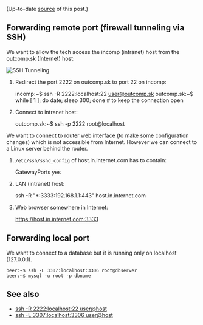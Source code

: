 (Up-to-date [source](https://github.com/jreisinger/blog/blob/master/posts/ssh-tunnel.md) of this post.)

## Forwarding remote port (firewall tunneling via SSH)

We want to allow the tech access the incomp (intranet) host from the outcomp.sk (Internet) host:

![SSH Tunneling](https://raw.github.com/jreisinger/blog/master/files/ssh_tunneling.png)

1) Redirect the port 2222 on outcomp.sk to port 22 on incomp:

    incomp:~$ ssh -R 2222:localhost:22 user@outcomp.sk
    outcomp.sk:~$ while [ 1 ]; do date; sleep 300; done  # to keep the connection open
    
2) Connect to intranet host:

    outcomp.sk:~$ ssh -p 2222 root@localhost

We want to connect to router web interface (to make some configuration changes) which is not accessible from Internet. However we can connect to a Linux server behind the router.

1) `/etc/ssh/sshd_config` of host.in.internet.com has to contain:

    GatewayPorts yes

2) LAN (intranet) host:

    ssh -R "*:3333:192.168.1.1:443" host.in.internet.com

3) Web browser somewhere in Internet:

    https://host.in.internet.com:3333

## Forwarding local port

We want to connect to a database but it is running only on localhost (127.0.0.1).

    beer:~$ ssh -L 3307:localhost:3306 root@dbserver
    beer:~$ mysql -u root -p dbname

## See also

 * [ssh -R 2222:localhost:22 user@host](http://explainshell.com/explain?cmd=ssh+-R+2222%3Alocalhost%3A22+user%40host)
 * [ssh -L 3307:localhost:3306 user@host](http://explainshell.com/explain?cmd=ssh+-L+3307%3Alocalhost%3A3306+user%40host)
